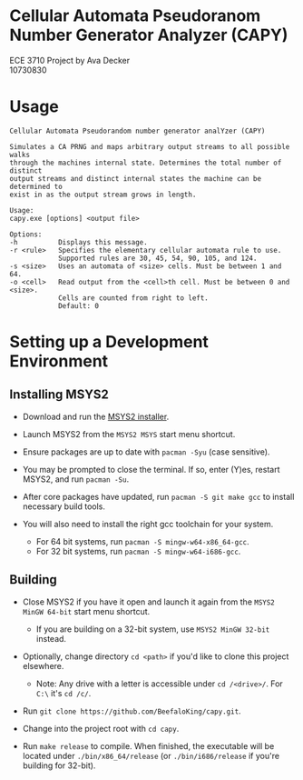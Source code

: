 # Cellular Automata Pseudoranom Number Generator Analyzer (CAPY)

ECE 3710 Project by Ava Decker  
10730830

# Usage

```
Cellular Automata Pseudorandom number generator analYzer (CAPY)

Simulates a CA PRNG and maps arbitrary output streams to all possible walks
through the machines internal state. Determines the total number of distinct
output streams and distinct internal states the machine can be determined to
exist in as the output stream grows in length.

Usage:
capy.exe [options] <output file>

Options:
-h          Displays this message.
-r <rule>   Specifies the elementary cellular automata rule to use.
            Supported rules are 30, 45, 54, 90, 105, and 124.
-s <size>   Uses an automata of <size> cells. Must be between 1 and 64.
-o <cell>   Read output from the <cell>th cell. Must be between 0 and <size>.
            Cells are counted from right to left.
            Default: 0

```

# Setting up a Development Environment

## Installing MSYS2
- Download and run the [MSYS2 installer](https://www.msys2.org).

- Launch MSYS2 from the `MSYS2 MSYS` start menu shortcut.

- Ensure packages are up to date with `pacman -Syu` (case sensitive).

- You may be prompted to close the terminal. If so, enter (Y)es, restart MSYS2, and run `pacman -Su`.

- After core packages have updated, run `pacman -S git make gcc` to install necessary build tools.

- You will also need to install the right gcc toolchain for your system.
    - For 64 bit systems, run `pacman -S mingw-w64-x86_64-gcc`.
    - For 32 bit systems, run `pacman -S mingw-w64-i686-gcc`.

## Building
- Close MSYS2 if you have it open and launch it again from the `MSYS2 MinGW 64-bit` start menu shortcut.
    - If you are building on a 32-bit system, use `MSYS2 MinGW 32-bit` instead.

- Optionally, change directory `cd <path>` if you'd like to clone this project elsewhere.
    - Note: Any drive with a letter is accessible under `cd /<drive>/`. For `C:\` it's `cd /c/`.

- Run `git clone https://github.com/BeefaloKing/capy.git`.

- Change into the project root with `cd capy`.

- Run `make release` to compile. When finished, the executable will be located under `./bin/x86_64/release` (or `./bin/i686/release` if you're building for 32-bit).
